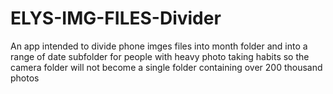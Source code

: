 # ELYS-IMG-FILES-Divider
An app intended to divide phone imges files into month folder and into a range of date subfolder for people with heavy photo taking habits so the camera folder will not become a single folder containing over 200 thousand photos
